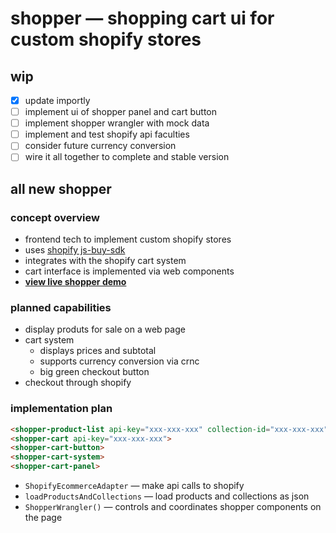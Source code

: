 
# shopper — shopping cart ui for custom shopify stores

## wip

- [x] update importly
- [ ] implement ui of shopper panel and cart button
- [ ] implement shopper wrangler with mock data
- [ ] implement and test shopify api faculties
- [ ] consider future currency conversion
- [ ] wire it all together to complete and stable version

## all new shopper

### concept overview

- frontend tech to implement custom shopify stores
- uses [shopify js-buy-sdk](https://github.com/Shopify/js-buy-sdk)
- integrates with the shopify cart system
- cart interface is implemented via web components
- [**view live shopper demo**](https://chasemoskal.com/shopper/)

### planned capabilities

- display produts for sale on a web page
- cart system
	- displays prices and subtotal
	- supports currency conversion via crnc
	- big green checkout button
- checkout through shopify

### implementation plan

```html
<shopper-product-list api-key="xxx-xxx-xxx" collection-id="xxx-xxx-xxx">
<shopper-cart api-key="xxx-xxx-xxx">
<shopper-cart-button>
<shopper-cart-system>
<shopper-cart-panel>
```

- `ShopifyEcommerceAdapter` — make api calls to shopify
- `loadProductsAndCollections` — load products and collections as json
- `ShopperWrangler()` — controls and coordinates shopper components on the page
